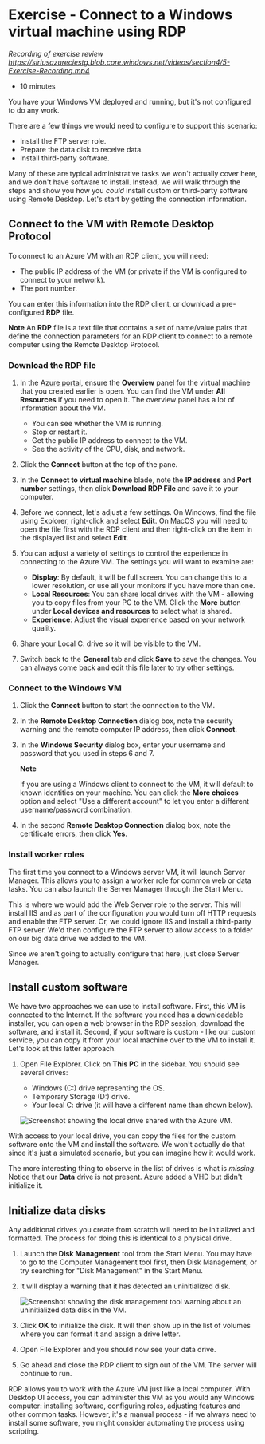 # Exercise - Connect to a Windows virtual machine using RDP

_Recording of exercise review_
_https://siriusazureciestg.blob.core.windows.net/videos/section4/5-Exercise-Recording.mp4_

* 10 minutes

You have your Windows VM deployed and running, but it's not configured to do any work.

There are a few things we would need to configure to support this scenario:

* Install the FTP server role.
* Prepare the data disk to receive data.
* Install third-party software.

Many of these are typical administrative tasks we won't actually cover here, and we don't have software to install. Instead, we will walk through the steps and show you how you _could_ install custom or third-party software using Remote Desktop. Let's start by getting the connection information.

## Connect to the VM with Remote Desktop Protocol

To connect to an Azure VM with an RDP client, you will need:

* The public IP address of the VM (or private if the VM is configured to connect to your network).
* The port number.

You can enter this information into the RDP client, or download a pre-configured **RDP** file.

**Note**
An **RDP** file is a text file that contains a set of name/value pairs that define the connection parameters for an RDP client to connect to a remote computer using the Remote Desktop Protocol.

### Download the RDP file

1. In the [Azure portal](https://portal.azure.com), ensure the **Overview** panel for the virtual machine that you created earlier is open. You can find the VM under **All Resources** if you need to open it. The overview panel has a lot of information about the VM.

    * You can see whether the VM is running.
    * Stop or restart it.
    * Get the public IP address to connect to the VM.
    * See the activity of the CPU, disk, and network.
2. Click the **Connect** button at the top of the pane.

3. In the **Connect to virtual machine** blade, note the **IP address** and **Port number** settings, then click **Download RDP File** and save it to your computer.

4. Before we connect, let's adjust a few settings. On Windows, find the file using Explorer, right-click and select **Edit**. On MacOS you will need to open the file first with the RDP client and then right-click on the item in the displayed list and select **Edit**.

5. You can adjust a variety of settings to control the experience in connecting to the Azure VM. The settings you will want to examine are:

    * **Display**: By default, it will be full screen. You can change this to a lower resolution, or use all your monitors if you have more than one.
    * **Local Resources**: You can share local drives with the VM - allowing you to copy files from your PC to the VM. Click the **More** button under **Local devices and resources** to select what is shared.
    * **Experience**: Adjust the visual experience based on your network quality.
6. Share your Local C: drive so it will be visible to the VM.

7. Switch back to the **General** tab and click **Save** to save the changes. You can always come back and edit this file later to try other settings.

### Connect to the Windows VM

1. Click the **Connect** button to start the connection to the VM.

2. In the **Remote Desktop Connection** dialog box, note the security warning and the remote computer IP address, then click **Connect**.

3. In the **Windows Security** dialog box, enter your username and password that you used in steps 6 and 7.

    **Note**

    If you are using a Windows client to connect to the VM, it will default to known identities on your machine. You can click the **More choices** option and select "Use a different account" to let you enter a different username/password combination.

4. In the second **Remote Desktop Connection** dialog box, note the certificate errors, then click **Yes**.

### Install worker roles

The first time you connect to a Windows server VM, it will launch Server Manager. This allows you to assign a worker role for common web or data tasks. You can also launch the Server Manager through the Start Menu.

This is where we would add the Web Server role to the server. This will install IIS and as part of the configuration you would turn off HTTP requests and enable the FTP server. Or, we could ignore IIS and install a third-party FTP server. We'd then configure the FTP server to allow access to a folder on our big data drive we added to the VM.

Since we aren't going to actually configure that here, just close Server Manager.

## Install custom software

We have two approaches we can use to install software. First, this VM is connected to the Internet. If the software you need has a downloadable installer, you can open a web browser in the RDP session, download the software, and install it. Second, if your software is custom - like our custom service, you can copy it from your local machine over to the VM to install it. Let's look at this latter approach.

1. Open File Explorer. Click on **This PC** in the sidebar. You should see several drives:

    * Windows (C:) drive representing the OS.
    * Temporary Storage (D:) drive.
    * Your local C: drive (it will have a different name than shown below).

    ![Screenshot showing the local drive shared with the Azure VM.](images/connectwinrdp1.png)

With access to your local drive, you can copy the files for the custom software onto the VM and install the software. We won't actually do that since it's just a simulated scenario, but you can imagine how it would work.

The more interesting thing to observe in the list of drives is what is _missing_. Notice that our **Data** drive is not present. Azure added a VHD but didn't initialize it.

## Initialize data disks

Any additional drives you create from scratch will need to be initialized and formatted. The process for doing this is identical to a physical drive.

1. Launch the **Disk Management** tool from the Start Menu. You may have to go to the Computer Management tool first, then Disk Management, or try searching for "Disk Management" in the Start Menu.

2. It will display a warning that it has detected an uninitialized disk.

    ![Screenshot showing the disk management tool warning about an uninitialized data disk in the VM.](images/connectwinrdp2.png)

3. Click **OK** to initialize the disk. It will then show up in the list of volumes where you can format it and assign a drive letter.

4. Open File Explorer and you should now see your data drive.

5. Go ahead and close the RDP client to sign out of the VM. The server will continue to run.

RDP allows you to work with the Azure VM just like a local computer. With Desktop UI access, you can administer this VM as you would any Windows computer: installing software, configuring roles, adjusting features and other common tasks. However, it's a manual process - if we always need to install some software, you might consider automating the process using scripting.
